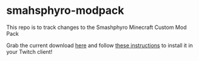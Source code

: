 # smahsphyro-modpack
This repo is to track changes to the Smashphyro Minecraft Custom Mod Pack

Grab the current download [here](https://github.com/waggz81/smashphyro-modpack/raw/master/Smashphyro-17.1203.01.zip) and follow [these instructions](https://help.twitch.tv/customer/en/portal/articles/2764215-guide-to-modpacks#Import) to install it in your Twitch client!

